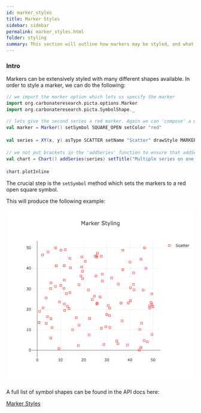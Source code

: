 ```yaml
---
id: marker_styles
title: Marker Styles
sidebar: sidebar
permalink: marker_styles.html
folder: styling
summary: This section will outline how markers may be styled, and what the different options for marker shapes are
---
```


### Intro

Markers can be extensively styled with many different shapes available. In order to style a marker, we can do the following:

```scala
// we import the marker option which lets us specify the marker
import org.carbonateresearch.picta.options.Marker
import org.carbonateresearch.picta.SymbolShape._
```

```scala
// lets give the second series a red marker. Again we can 'compose' a marker using smaller components
val marker = Marker() setSymbol SQUARE_OPEN setColor "red"

val series = XY(x, y) asType SCATTER setName "Scatter" drawStyle MARKERS setMarker marker

// we not put brackets in the 'addSeries' function to ensure that addSeries picks up the right series'
val chart = Chart() addSeries(series) setTitle("Multiple series on one chart")

chart.plotInline
```

The crucial step is the ```setSymbol``` method which sets the markers to a red open square symbol.

This will produce the following example:

![marker_style](images/styling/marker_style.png)

A full list of symbol shapes can be found in the API docs here:

[Marker Styles](https://acse-fk4517.github.io/picta-api/org/carbonateresearch/picta/SymbolShape$.html)